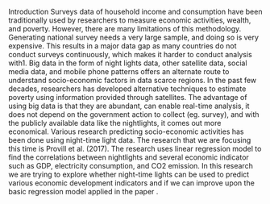 Introduction
Surveys data of household income and consumption have been traditionally used by researchers to
measure economic activities, wealth, and poverty. However, there are many limitations of this
methodology. Generating national survey needs a very large sample, and doing so is very
expensive. This results in a major data gap as many countries do not conduct surveys continuously,
which makes it harder to conduct analysis with1.
Big data in the form of night lights data, other satellite data, social media data, and mobile phone
patterns offers an alternate route to understand socio-economic factors in data scarce regions. In the
past few decades, researchers has developed alternative techniques to estimate poverty using
information provided through satellites. The advantage of using big data is that they are abundant,
can enable real-time analysis, it does not depend on the government action to collect (eg. survey),
and with the publicly available data like the nightlights, it comes out more economical.
Various research predicting socio-economic activities has been done using night-time light data. The
research that we are focusing this time is Provill et al. (2017). The research uses linear regression
model to find the correlations between nightlights and several economic indicator such as GDP,
electricity consumption, and CO2 emission.
In this research we are trying to explore whether night-time lights can be used to predict various
economic development indicators and if we can improve upon the basic regression model applied in
the paper .
